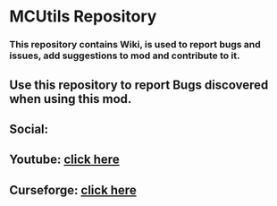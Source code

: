 # MCUtils Repository
### This repository contains Wiki, is used to report bugs and issues, add suggestions to mod and contribute to it.
## Use this repository to report Bugs discovered when using this mod.
## Social:
## Youtube: [click here](https://www.youtube.com/@thatguyfromcz2002/featured)
## Curseforge: [click here](https://legacy.curseforge.com/minecraft/mc-mods/mcgutils)

